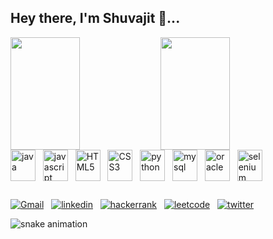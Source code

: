 ## Hey there, I'm Shuvajit 👋...
<div>
  <img align="left" height="180em" width="47%" src="https://github-readme-stats.vercel.app/api/?username=shuvajit-geek&show_icons=true&theme=radical" />
  <img align="left" height="180em" width="47%" src="https://github-readme-stats.vercel.app/api/top-langs/PAT_1?username=shuvajit-geek&layout=compact&theme=radical" />
</div>

##

<div style="display: inline_block; margin-top: 20px;">
  <img align="center" height="50" width="40" src="https://cdn.jsdelivr.net/gh/devicons/devicon/icons/java/java-original.svg" alt="java" />
  &nbsp
  <img align="center" height="50" width="40" src="https://cdn.jsdelivr.net/gh/devicons/devicon/icons/javascript/javascript-original.svg" alt="javascript" />
  &nbsp
  <img align="center" height="50" width="40" src="https://cdn.jsdelivr.net/gh/devicons/devicon/icons/html5/html5-original.svg" alt="HTML5" />
  &nbsp
  <img align="center" height="50" width="40" src="https://cdn.jsdelivr.net/gh/devicons/devicon/icons/css3/css3-original.svg" alt="CSS3" />
  &nbsp
  <img align="center" height="50" width="40" src="https://cdn.jsdelivr.net/gh/devicons/devicon/icons/python/python-original.svg" alt="python" />
  &nbsp
  <img align="center" height="50" width="40" src="https://cdn.jsdelivr.net/gh/devicons/devicon/icons/mysql/mysql-original.svg" alt="mysql"/>
  &nbsp
  <img align="center" height="50" width="40" src="https://cdn.jsdelivr.net/gh/devicons/devicon/icons/oracle/oracle-original.svg" alt="oracle" />
  &nbsp
  <img align="center" height="50" width="40" src="https://cdn.jsdelivr.net/gh/devicons/devicon/icons/selenium/selenium-original.svg" alt="selenium" />
</div>

##

<div>
  <a href="mailto:shuvajit.official123@gmail.com"><img src="https://img.shields.io/badge/Gmail-D14836?style=for-the-badge&logo=gmail&logoColor=white" alt="Gmail" target="_blank"></a>
  &nbsp
  <a href="https://www.linkedin.com/in/shuvajit-ghosh/"><img src="https://img.shields.io/badge/linkedin-%230077B5.svg?style=for-the-badge&logo=linkedin&logoColor=white" alt="linkedin"></a>
  &nbsp
  <a href="https://www.hackerrank.com/shuvajit_offici1"><img src="https://img.shields.io/badge/-Hackerrank-2EC866?style=for-the-badge&logo=HackerRank&logoColor=white" alt="hackerrank"></a>
  &nbsp
  <a href="#"><img src="https://img.shields.io/badge/-LeetCode-FFA116?style=for-the-badge&logo=LeetCode&logoColor=black" alt="leetcode"></a>
  &nbsp
  <a href="https://twitter.com/ShuvajitGhosh1"><img src="https://img.shields.io/badge/Twitter-%231DA1F2.svg?style=for-the-badge&logo=Twitter&logoColor=white" alt="twitter"></a>
</div>

![snake animation](https://github.com/shuvajit-geek/shuvajit-geekk/blob/output/gihub-contribution-grid-snake.gif)
